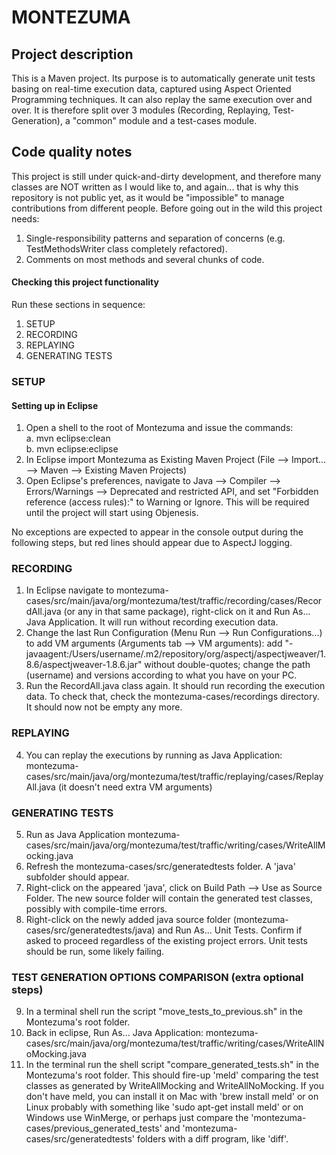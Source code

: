 # MONTEZUMA #

## Project description ##
This is a Maven project. Its purpose is to automatically generate unit tests basing on real-time execution data, captured using Aspect Oriented Programming techniques. It can also replay the same execution over and over. It is therefore split over 3 modules (Recording, Replaying, Test-Generation), a "common" module and a test-cases module.


## Code quality notes ##
This project is still under quick-and-dirty development, and therefore many classes are NOT written as I would like to, and again... that is why this repository is not public yet, as it would be "impossible" to manage contributions from different people. Before going out in the wild this project needs:

1. Single-responsibility patterns and separation of concerns (e.g. TestMethodsWriter class completely refactored).
2. Comments on most methods and several chunks of code.


#### Checking this project functionality ####
Run these sections in sequence:  

1. SETUP
1. RECORDING  
1. REPLAYING  
1. GENERATING TESTS  


### SETUP ###
#### Setting up in Eclipse ###

1. Open a shell to the root of Montezuma and issue the commands:  
  a. mvn eclipse:clean  
  b. mvn eclipse:eclipse  
1. In Eclipse import Montezuma as Existing Maven Project (File --> Import... --> Maven --> Existing Maven Projects)
1. Open Eclipse's preferences, navigate to Java —> Compiler —> Errors/Warnings —> Deprecated and restricted API, and set "Forbidden reference (access rules):" to Warning or Ignore. This will be required until the project will start using Objenesis.

No exceptions are expected to appear in the console output during the following steps, but red lines should appear due to AspectJ logging.


### RECORDING ###

1. In Eclipse navigate to montezuma-cases/src/main/java/org/montezuma/test/traffic/recording/cases/RecordAll.java (or any in that same package), right-click on it and Run As... Java Application. It will run without recording execution data.
2. Change the last Run Configuration (Menu Run --> Run Configurations...) to add VM arguments (Arguments tab --> VM arguments): add "-javaagent:/Users/username/.m2/repository/org/aspectj/aspectjweaver/1.8.6/aspectjweaver-1.8.6.jar" without double-quotes; change the path (username) and versions according to what you have on your PC.
3. Run the RecordAll.java class again. It should run recording the execution data. To check that, check the montezuma-cases/recordings directory. It should now not be empty any more.


### REPLAYING ###

4. You can replay the executions by running as Java Application: montezuma-cases/src/main/java/org/montezuma/test/traffic/replaying/cases/ReplayAll.java (it doesn't need extra VM arguments)


### GENERATING TESTS ###

5. Run as Java Application montezuma-cases/src/main/java/org/montezuma/test/traffic/writing/cases/WriteAllMocking.java
6. Refresh the montezuma-cases/src/generatedtests folder. A 'java' subfolder should appear.
7. Right-click on the appeared 'java', click on Build Path --> Use as Source Folder. The new source folder will contain the generated test classes, possibly with compile-time errors.
8. Right-click on the newly added java source folder (montezuma-cases/src/generatedtests/java) and Run As... Unit Tests. Confirm if asked to proceed regardless of the existing project errors. Unit tests should be run, some likely failing.


### TEST GENERATION OPTIONS COMPARISON (extra optional steps) ###

9. In a terminal shell run the script "move\_tests\_to\_previous.sh" in the Montezuma's root folder.
10. Back in eclipse, Run As... Java Application: montezuma-cases/src/main/java/org/montezuma/test/traffic/writing/cases/WriteAllNoMocking.java
11. In the terminal run the shell script "compare\_generated\_tests.sh" in the Montezuma's root folder. This should fire-up 'meld' comparing the test classes as generated by WriteAllMocking and WriteAllNoMocking. If you don't have meld, you can install it on Mac with 'brew install meld' or on Linux probably with something like 'sudo apt-get install meld' or on Windows use WinMerge, or perhaps just compare the 'montezuma-cases/previous\_generated\_tests' and 'montezuma-cases/src/generatedtests' folders with a diff program, like 'diff'.
